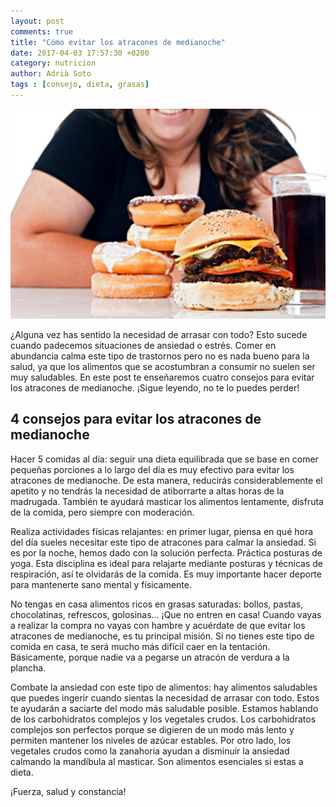 ```yaml
---
layout: post
comments: true
title: "Cómo evitar los atracones de medianoche"
date: 2017-04-03 17:57:30 +0200
category: nutricion
author: Adrià Soto
tags : [consejo, dieta, grasas]
---
```

![Atracones comida rápida](/assets/atracones-comida-rapida.jpg)

¿Alguna vez has sentido la necesidad de arrasar con todo? Esto sucede cuando 
padecemos situaciones de ansiedad o estrés. Comer en abundancia calma este 
tipo de trastornos pero no es nada bueno para la salud, ya que los alimentos 
que se acostumbran a consumir no suelen ser muy saludables. En este post te 
enseñaremos cuatro consejos para evitar los atracones de medianoche. 
¡Sigue leyendo, no te lo puedes perder!

<!--excerpt-->

## 4 consejos para evitar los atracones de medianoche

Hacer 5 comidas al día: seguir una dieta equilibrada que se base en comer 
pequeñas porciones a lo largo del día es muy efectivo para evitar los atracones 
de medianoche. De esta manera, reducirás considerablemente el apetito y no tendrás 
la necesidad de atiborrarte a altas horas de la madrugada. También te ayudará 
masticar los alimentos lentamente, disfruta de la comida, pero siempre con moderación.

Realiza actividades físicas relajantes: en primer lugar, piensa en qué hora del día 
sueles necesitar este tipo de atracones para calmar la ansiedad. Si es por la noche, 
hemos dado con la solución perfecta. Práctica posturas de yoga. Esta disciplina es 
ideal para relajarte mediante posturas y técnicas de respiración, así te olvidarás de 
la comida. Es muy importante hacer deporte para mantenerte sano mental y físicamente.

No tengas en casa alimentos ricos en grasas saturadas: bollos, pastas, chocolatinas, 
refrescos, golosinas… ¡Que no entren en casa! Cuando vayas a realizar la compra no 
vayas con hambre y acuérdate de que evitar los atracones de medianoche, es tu principal 
misión. Si no tienes este tipo de comida en casa, te será mucho más difícil caer en la 
tentación. Básicamente, porque nadie va a pegarse un atracón de verdura a la plancha.

Combate la ansiedad con este tipo de alimentos: hay alimentos saludables que puedes 
ingerir cuando sientas la necesidad de arrasar con todo. Estos te ayudarán a saciarte 
del modo más saludable posible. Estamos hablando de los carbohidratos complejos y los 
vegetales crudos. Los carbohidratos complejos son perfectos porque se digieren de un modo 
más lento y permiten mantener los niveles de azúcar estables. Por otro lado, los vegetales 
crudos como la zanahoria ayudan a disminuir la ansiedad calmando la mandíbula al masticar. 
Son alimentos esenciales si estas a dieta.

¡Fuerza, salud y constancia!
